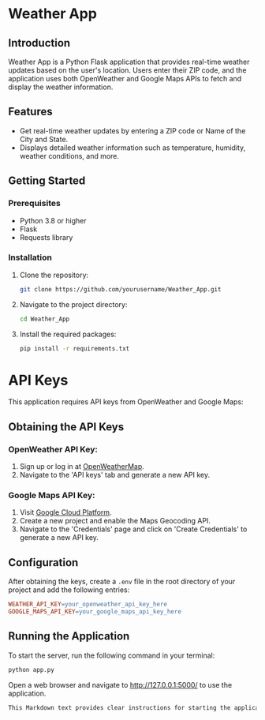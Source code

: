 # Weather App

## Introduction
Weather App is a Python Flask application that provides real-time weather updates based on the user's location. Users enter their ZIP code, and the application uses both OpenWeather and Google Maps APIs to fetch and display the weather information.

## Features
- Get real-time weather updates by entering a ZIP code or Name of the City and State.
- Displays detailed weather information such as temperature, humidity, weather conditions, and more.

## Getting Started

### Prerequisites
- Python 3.8 or higher
- Flask
- Requests library

### Installation

1. Clone the repository:
   ```bash
   git clone https://github.com/yourusername/Weather_App.git

2. Navigate to the project directory:
   ```bash
   cd Weather_App
   
3. Install the required packages:
   ```bash
   pip install -r requirements.txt

# API Keys

This application requires API keys from OpenWeather and Google Maps:

## Obtaining the API Keys

### OpenWeather API Key:

1. Sign up or log in at [OpenWeatherMap](https://openweathermap.org/).
2. Navigate to the 'API keys' tab and generate a new API key.

### Google Maps API Key:

1. Visit [Google Cloud Platform](https://cloud.google.com/).
2. Create a new project and enable the Maps  Geocoding API.
3. Navigate to the 'Credentials' page and click on 'Create Credentials' to generate a new API key.

## Configuration

After obtaining the keys, create a `.env` file in the root directory of your project and add the following entries:

```makefile
WEATHER_API_KEY=your_openweather_api_key_here
GOOGLE_MAPS_API_KEY=your_google_maps_api_key_here
```

## Running the Application

To start the server, run the following command in your terminal:

```bash
python app.py
```

Open a web browser and navigate to http://127.0.0.1:5000/ to use the application.

``` css
This Markdown text provides clear instructions for starting the application server and accessing it via a web browser. It uses a code block for the command to run the application, enhancing clarity and usability.
```